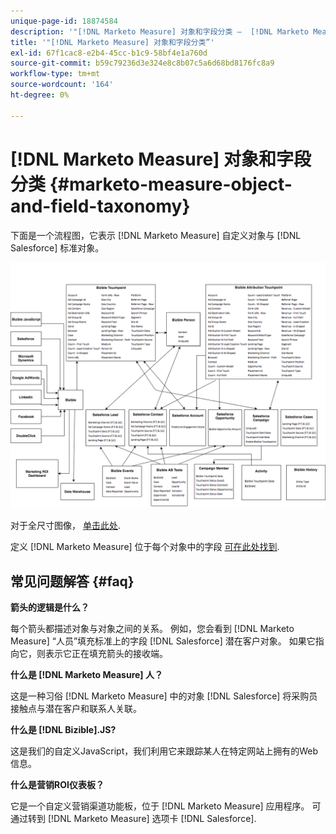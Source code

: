```yaml
---
unique-page-id: 18874584
description: '"[!DNL Marketo Measure] 对象和字段分类 —  [!DNL Marketo Measure]  — 产品文档”'
title: '"[!DNL Marketo Measure] 对象和字段分类”'
exl-id: 67f1cac8-e2b4-45cc-b1c9-58bf4e1a760d
source-git-commit: b59c79236d3e324e8c8b07c5a6d68bd8176fc8a9
workflow-type: tm+mt
source-wordcount: '164'
ht-degree: 0%

---
```


# [!DNL Marketo Measure] 对象和字段分类 {#marketo-measure-object-and-field-taxonomy}

下面是一个流程图，它表示 [!DNL Marketo Measure] 自定义对象与 [!DNL Salesforce] 标准对象。

![](assets/1-2.png)

对于全尺寸图像， [单击此处](assets/bizible-object-and-field-taxonomy-graph-full.png).

定义 [!DNL Marketo Measure] 位于每个对象中的字段 [可在此处找到](/help/introduction-to-marketo-measure/overview-resources/glossary-of-marketo-measure-fields.md).

## 常见问题解答 {#faq}

**箭头的逻辑是什么？**

每个箭头都描述对象与对象之间的关系。 例如，您会看到 [!DNL Marketo Measure] “人员”填充标准上的字段 [!DNL Salesforce] 潜在客户对象。 如果它指向它，则表示它正在填充箭头的接收端。

**什么是 [!DNL Marketo Measure] 人？**

这是一种习俗 [!DNL Marketo Measure] 中的对象 [!DNL Salesforce] 将采购员接触点与潜在客户和联系人关联。

**什么是 [!DNL Bizible].JS?**

这是我们的自定义JavaScript，我们利用它来跟踪某人在特定网站上拥有的Web信息。

**什么是营销ROI仪表板？**

它是一个自定义营销渠道功能板，位于 [!DNL Marketo Measure] 应用程序。 可通过转到 [!DNL Marketo Measure] 选项卡 [!DNL Salesforce].
